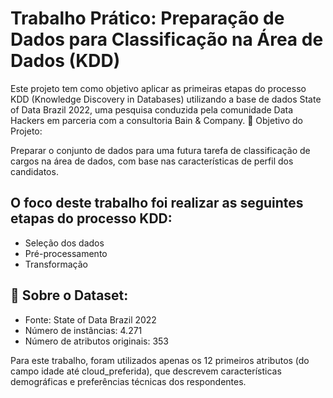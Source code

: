 # Trabalho Prático: Preparação de Dados para Classificação na Área de Dados (KDD)

Este projeto tem como objetivo aplicar as primeiras etapas do processo KDD (Knowledge Discovery in Databases) utilizando a base de dados State of Data Brazil 2022, uma pesquisa conduzida pela comunidade Data Hackers em parceria com a consultoria Bain & Company.
🎯 Objetivo do Projeto:

Preparar o conjunto de dados para uma futura tarefa de classificação de cargos na área de dados, com base nas características de perfil dos candidatos.

## O foco deste trabalho foi realizar as seguintes etapas do processo KDD:

- Seleção dos dados
- Pré-processamento
- Transformação

## 📂 Sobre o Dataset:

- Fonte: State of Data Brazil 2022
- Número de instâncias: 4.271
- Número de atributos originais: 353

Para este trabalho, foram utilizados apenas os 12 primeiros atributos (do campo idade até cloud_preferida), que descrevem características demográficas e preferências técnicas dos respondentes.
